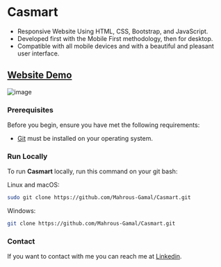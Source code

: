 # Casmart

- Responsive Website Using HTML, CSS, Bootstrap, and JavaScript.
- Developed first with the Mobile First methodology, then for desktop.
- Compatible with all mobile devices and with a beautiful and pleasant user interface.

## [Website Demo](casmart-bice.vercel.app)

![image](https://github.com/Mahrous-Gamal/Casmart/assets/105131896/ce4f6ad1-635e-418c-a736-295a68e652d6)

### Prerequisites

Before you begin, ensure you have met the following requirements:

* [Git](https://git-scm.com/downloads "Download Git") must be installed on your operating system.

### Run Locally

To run **Casmart** locally, run this command on your git bash:

Linux and macOS:

```bash
sudo git clone https://github.com/Mahrous-Gamal/Casmart.git
```

Windows:

```bash
git clone https://github.com/Mahrous-Gamal/Casmart.git
```

### Contact

If you want to contact with me you can reach me at [Linkedin](https://www.linkedin.com/in/mahrous-gamal-044693218/).
